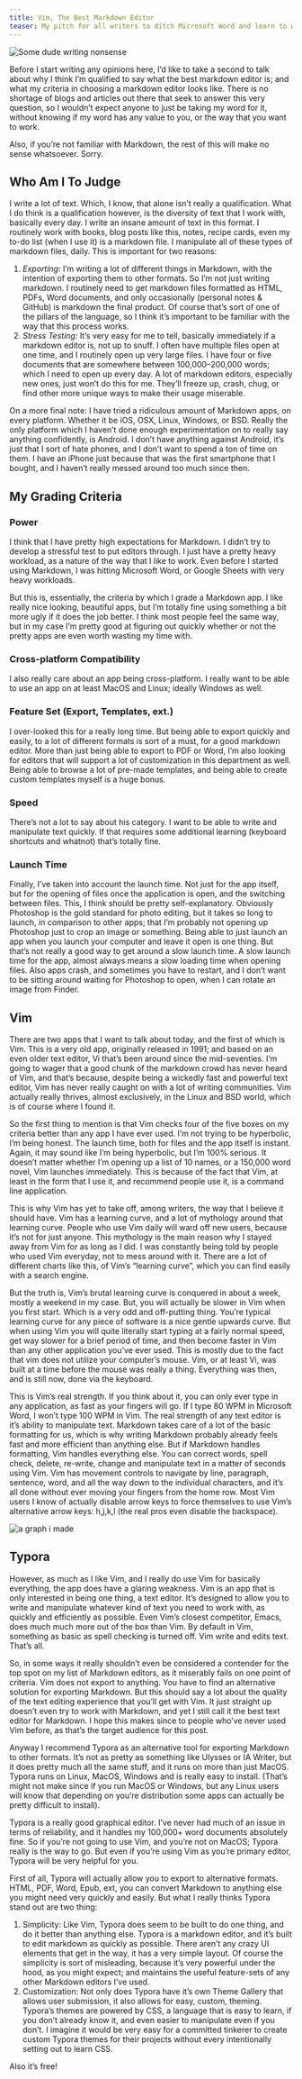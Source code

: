 ```yaml
---
title: Vim, The Best Markdown Editor
teaser: My pitch for all writers to ditch Microsoft Word and learn to write on the command line.
---
```


<img src="img/2019-12-05-A.jpg" alt="Some dude writing nonsense">

Before I start writing any opinions here, I’d like to take a second to talk about why I think I’m qualified to say what the best markdown editor is; and what my criteria in choosing a markdown editor looks like. There is no shortage of blogs and articles out there that seek to answer this very question, so I wouldn’t expect anyone to just be taking my word for it, without knowing if my word has any value to you, or the way that you want to work.

Also, if you’re not familiar with Markdown, the rest of this will make no sense whatsoever. Sorry.

## Who Am I To Judge
I write a lot of text. Which, I know, that alone isn’t really a qualification. What I do think is a qualification however, is the diversity of text that I work with, basically every day. I write an insane amount of text in this format. I routinely work with books, blog posts like this, notes, recipe cards, even my to-do list (when I use it) is a markdown file. I manipulate all of these types of markdown files, daily. This is important for two reasons:

1. *Exporting:* I’m writing a lot of different things in Markdown, with the intention of exporting them to other formats. So I’m not just writing markdown. I routinely need to get markdown files formatted as HTML, PDFs, Word documents, and only occasionally (personal notes & GitHub) is markdown the final product. Of course that’s sort of one of the pillars of the language, so I think it’s important to be familiar with the way that this process works.
2. *Stress Testing:* It’s very easy for me to tell, basically immediately if a markdown editor is, not up to snuff. I often have multiple files open at one time, and I routinely open up very large files. I have four or five documents that are somewhere between 100,000–200,000 words; which I need to open up every day. A lot of markdown editors, especially new ones, just won’t do this for me. They’ll freeze up, crash, chug, or find other more unique ways to make their usage miserable.

On a more final note: I have tried a ridiculous amount of Markdown apps, on every platform. Whether it be iOS, OSX, Linux, Windows, or BSD. Really the only platform which I haven’t done enough experimentation on to really say anything confidently, is Android. I don’t have anything against Android, it’s just that I sort of hate phones, and I don’t want to spend a ton of time on them. I have an iPhone just because that was the first smartphone that I bought, and I haven’t really messed around too much since then.

## My Grading Criteria

### Power
I think that I have pretty high expectations for Markdown. I didn’t try to develop a stressful test to put editors through. I just have a pretty heavy workload, as a nature of the way that I like to work. Even before I started using Markdown, I was hitting Microsoft Word, or Google Sheets with very heavy workloads.

But this is, essentially, the criteria by which I grade a Markdown app. I like really nice looking, beautiful apps, but I’m totally fine using something a bit more ugly if it does the job better. I think most people feel the same way, but in my case I’m pretty good at figuring out quickly whether or not the pretty apps are even worth wasting my time with.

### Cross-platform Compatibility
I also really care about an app being cross-platform. I really want to be able to use an app on at least MacOS and Linux; ideally Windows as well.

### Feature Set (Export, Templates, ext.)
I over-looked this for a really long time. But being able to export quickly and easily, to a lot of different formats is sort of a must, for a good markdown editor. More than just being able to export to PDF or Word, I’m also looking for editors that will support a lot of customization in this department as well. Being able to browse a lot of pre-made templates, and being able to create custom templates myself is a huge bonus.

### Speed
There’s not a lot to say about his category. I want to be able to write and manipulate text quickly. If that requires some additional learning (keyboard shortcuts and whatnot) that’s totally fine.

### Launch Time
Finally, I’ve taken into account the launch time. Not just for the app itself, but for the opening of files once the application is open, and the switching between files. This, I think should be pretty self-explanatory. Obviously Photoshop is the gold standard for photo editing, but it takes so long to launch, in comparison to other apps; that I’m probably not opening up Photoshop just to crop an image or something. Being able to just launch an app when you launch your computer and leave it open is one thing. But that’s not really a good way to get around a slow launch time. A slow launch time for the app, almost always means a slow loading time when opening files. Also apps crash, and sometimes you have to restart, and I don’t want to be sitting around waiting for Photoshop to open, when I can rotate an image from Finder.

## Vim
There are two apps that I want to talk about today, and the first of which is Vim. This is a very old app, originally released in 1991; and based on an even older text editor, Vi that’s been around since the mid-seventies. I’m going to wager that a good chunk of the markdown crowd has never heard of Vim, and that’s because, despite being a wickedly fast and powerful text editor, Vim has never really caught on with a lot of writing communities. Vim actually really thrives, almost exclusively, in the Linux and BSD world, which is of course where I found it.

So the first thing to mention is that Vim checks four of the five boxes on my criteria better than any app I have ever used. I’m not trying to be hyperbolic, I’m being honest. The launch time, both for files and the app itself is instant. Again, it may sound like I’m being hyperbolic, but I’m 100% serious. It doesn’t matter whether I’m opening up a list of 10 names, or a 150,000 word novel, Vim launches immediately. This is because of the fact that Vim, at least in the form that I use it, and recommend people use it, is a command line application.

This is why Vim has yet to take off, among writers, the way that I believe it should have. Vim has a learning curve, and a lot of mythology around that learning curve. People who use Vim daily will ward off new users, because it’s not for just anyone. This mythology is the main reason why I stayed away from Vim for as long as I did. I was constantly being told by people who used Vim everyday, not to mess around with it.
There are a lot of different charts like this, of Vim’s “learning curve”, which you can find easily with a search engine.

But the truth is, Vim’s brutal learning curve is conquered in about a week, mostly a weekend in my case. But, you will actually be slower in Vim when you first start. Which is a very odd and off-putting thing. You’re typical learning curve for any piece of software is a nice gentle upwards curve. But when using Vim you will quite literally start typing at a fairly normal speed, get way slower for a brief period of time, and then become faster in Vim than any other application you’ve ever used. This is mostly due to the fact that vim does not utilize your computer’s mouse. Vim, or at least Vi, was built at a time before the mouse was really a thing. Everything was then, and is still now, done via the keyboard.

This is Vim’s real strength. If you think about it, you can only ever type in any application, as fast as your fingers will go. If I type 80 WPM in Microsoft Word, I won’t type 100 WPM in Vim. The real strength of any text editor is it’s ability to manipulate text. Markdown takes care of a lot of the basic formatting for us, which is why writing Markdown probably already feels fast and more efficient than anything else. But if Markdown handles formatting, Vim handles everything else. You can correct words, spell check, delete, re-write, change and manipulate text in a matter of seconds using Vim. Vim has movement controls to navigate by line, paragraph, sentence, word, and all the way down to the individual characters, and it’s all done without ever moving your fingers from the home row. Most Vim users I know of actually disable arrow keys to force themselves to use Vim’s alternative arrow keys: h,j,k,l (the real pros even disable the backspace).

<img src="img/2019-12-05-B.jpg" alt="a graph i made">

## Typora
However, as much as I like Vim, and I really do use Vim for basically everything, the app does have a glaring weakness. Vim is an app that is only interested in being one thing, a text editor. It’s designed to allow you to write and manipulate whatever kind of text you need to work with, as quickly and efficiently as possible. Even Vim’s closest competitor, Emacs, does much much more out of the box than Vim. By default in Vim, something as basic as spell checking is turned off. Vim write and edits text. That’s all.

So, in some ways it really shouldn’t even be considered a contender for the top spot on my list of Markdown editors, as it miserably fails on one point of criteria. Vim does not export to anything. You have to find an alternative solution for exporting Markdown. But this should say a lot about the quality of the text editing experience that you’ll get with Vim. It just straight up doesn’t even try to work with Markdown, and yet I still call it the best text editor for Markdown. I hope this makes since to people who’ve never used Vim before, as that’s the target audience for this post.

Anyway I recommend Typora as an alternative tool for exporting Markdown to other formats. It’s not as pretty as something like Ulysses or IA Writer, but it does pretty much all the same stuff, and it runs on more than just MacOS. Typora runs on Linux, MacOS, Windows and is really easy to install. (That’s might not make since if you run MacOS or Windows, but any Linux users will know that depending on you’re distribution some apps can actually be pretty difficult to install).

Typora is a really good graphical editor. I’ve never had much of an issue in terms of reliability, and it handles my 100,000+ word documents absolutely fine. So if you’re not going to use Vim, and you’re not on MacOS; Typora really is the way to go. But even if you’re using Vim as you’re primary editor, Typora will be very helpful for you.

First of all, Typora will actually allow you to export to alternative formats. HTML, PDF, Word, Epub, ext, you can convert Markdown to anything else you might need very quickly and easily. But what I really thinks Typora stand out are two thing:

1. Simplicity: Like Vim, Typora does seem to be built to do one thing, and do it better than anything else. Typora is a markdown editor, and it’s built to edit markdown as quickly as possible. There aren’t any crazy UI elements that get in the way, it has a very simple layout. Of course the simplicity is sort of misleading, because it’s very powerful under the hood, as you might expect; and maintains the useful feature-sets of any other Markdown editors I’ve used.
2. Customization: Not only does Typora have it’s own Theme Gallery that allows user submission, it also allows for easy, custom, theming. Typora’s themes are powered by CSS, a language that is easy to learn, if you don’t already know it, and even easier to manipulate even if you don’t. I imagine it would be very easy for a committed tinkerer to create custom Typora themes for their projects without every intentionally setting out to learn CSS.

Also it’s free!
